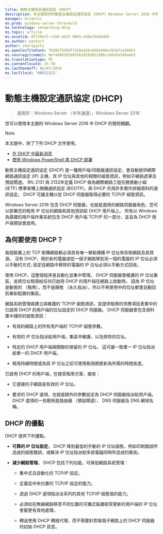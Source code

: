 ```yaml
---
title: 動態主機設定通訊協定 (DHCP)
description: 本主題提供的動態主機設定通訊協定 (DHCP) Windows Server 2016 中的簡短概觀。
manager: brianlic
ms.prod: windows-server-threshold
ms.technology: networking-dhcp
ms.topic: article
ms.assetid: 0ff29ef3-c458-4432-9065-e50a7de5b4b9
ms.author: pashort
author: shortpatti
ms.openlocfilehash: 7828d75d58ff328e826cb685899a76347ce56953
ms.sourcegitcommit: 6ef4986391607bb28593852d06cc6645e548a4b3
ms.translationtype: MT
ms.contentlocale: zh-TW
ms.lasthandoff: 06/07/2019
ms.locfileid: "66812212"
---
```

# <a name="dynamic-host-configuration-protocol-dhcp"></a>動態主機設定通訊協定 (DHCP)

>適用於：Windows Server （半年通道），Windows Server 2016

您可以使用本主題的 Windows Server 2016 中 DHCP 的簡短概觀。

> [!NOTE]
> 本主題中，除了下列 DHCP 文件使用。
>
> - [在 DHCP 中最新消息](What-s-New-in-DHCP.md)
> - [使用 Windows PowerShell 將 DHCP 部署](dhcp-deploy-wps.md)

動態主機設定通訊協定 (DHCP) 是一種用戶端/伺服器通訊協定，會自動提供網際網路通訊協定 (IP) 主機，其 IP 位址與其他的相關的組態資訊，例如子網路遮罩及預設閘道。 Rfc 2131 與 2132年定義 DHCP 做為網際網路工程任務推動小組 (IETF) 標準架構上開機通訊協定 (BOOTP)，與 DHCP 共用許多實作詳細資料的通訊協定。 DHCP 可讓主機以從 DHCP 伺服器取得必要的 TCP/IP 組態資訊。

Windows Server 2016 包含 DHCP 伺服器，也就是選用的網路伺服器角色，您可以部署您的租用 IP 位址的網路和其他資訊給 DHCP 用戶端上。 所有以 Windows 為基礎的用戶端作業系統包含 DHCP 用戶端 TCP/IP 的一部分，並且為 DHCP 用戶端預設會啟用。

## <a name="why-use-dhcp"></a>為何要使用 DHCP？

每個裝置上的 TCP 架構網路都必須具有唯一單點傳播 IP 位址來存取網路及其資源。 沒有 DHCP，用於新的電腦或從一個子網路移到另一個的電腦的 IP 位址必須以手動的方式; 設定從網路中移除的電腦的 IP 位址必須以手動方式回收。

使用 DHCP，這整個程序是自動化並集中管理。 DHCP 伺服器會維護的 IP 位址集區，並將位址租用給任何已啟用 DHCP 的用戶端在網路上啟動時。 因為 IP 位址是動態的 （租用），而不是靜態 （永久指派），所以不再使用中的位址都會自動回到重新配置的集區。

網路系統管理員建立與維護的 TCP/IP 組態資訊，並提供租用的供應項目表單中的 已啟用 DHCP 的用戶端的位址設定的 DHCP 伺服器。 DHCP 伺服器會包含資料庫中儲存的組態資訊：

- 有效的網路上的所有用戶端的 TCP/IP 組態參數。

- 有效的 IP 位址指派給用戶端，集區中維護，以及排除的位址。

- 特定的 DHCP 用戶端相關聯的保留的 IP 位址。 這可讓一致單一 IP 位址指派給單一的 DHCP 用戶端。

- 租用持續時間或為其 IP 位址之前可使用租用期更新為所需的時間長度。

已啟用 DHCP 的用戶端，在接受租用方案，接收：

- 它連接的子網路是有效的 IP 位址。  
  
- 要求的 DHCP 選項，也就是額外的參數設定為 DHCP 伺服器指派給用戶端。 DHCP 選項的一些範例是路由器 （預設閘道）、 DNS 伺服器及 DNS 網域名稱。

## <a name="benefits-of-dhcp"></a>DHCP 的優點

DHCP 提供下列優點。

- **可靠的 IP 位址設定**。 DHCP 降到最低的手動的 IP 位址組態，例如印刷錯誤所造成的組態錯誤，或解決 IP 位址指派給多部電腦同時所造成的衝突。

- **減少網路管理**。 DHCP 包括下列功能，可降低網路系統管理：

    - 集中式且自動化的 TCP/IP 設定。

    - 定義從中央位置的 TCP/IP 設定的能力。

    - 透過 DHCP 選項指派全系列的其他 TCP/IP 組態值的能力。

    - 必須如在無線網路移至不同位置的可攜式裝置經常更新的用戶端的 IP 位址會變更有效地處理。

    - 轉送使用 DHCP 轉接代理，而不需要針對每個子網路上的 DHCP 伺服器的初始 DHCP 訊息。

